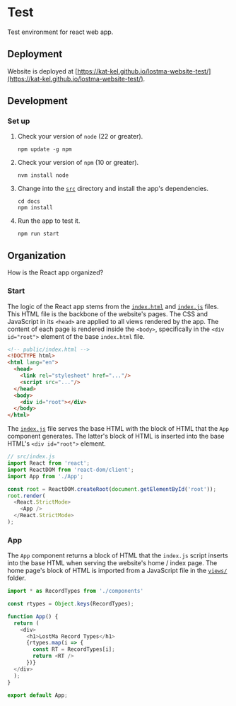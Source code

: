# Test

Test environment for react web app.

## Deployment

Website is deployed at [https://kat-kel.github.io/lostma-website-test/](https://kat-kel.github.io/lostma-website-test/).

## Development

### Set up

1. Check your version of `node` (22 or greater).

    ```shell
    npm update -g npm
    ```

2. Check your version of `npm` (10 or greater).

    ```shell
    nvm install node
    ```

3. Change into the [`src`](docs/src) directory and install the app's dependencies.

    ```shell
    cd docs
    npm install
    ```

4. Run the app to test it.

    ```shell
    npm run start
    ```

## Organization

How is the React app organized?

### Start

The logic of the React app stems from the [`index.html`](docs/public/index.html) and [`index.js`](docs/src/index.js) files. This HTML file is the backbone of the website's pages. The CSS and JavaScript in its `<head>` are applied to all views rendered by the app. The content of each page is rendered inside the `<body>`, specifically in the `<div id="root">` element of the base `index.html` file.

```html
<!-- public/index.html -->
<!DOCTYPE html>
<html lang="en">
  <head>
    <link rel="stylesheet" href="..."/>
    <script src="..."/>
  </head>
  <body>
    <div id="root"></div>
  </body>
</html>
```

The [`index.js`](docs/src/index.js) file serves the base HTML with the block of HTML that the `App` component generates. The latter's block of HTML is inserted into the base HTML's `<div id="root">` element.

```js
// src/index.js
import React from 'react';
import ReactDOM from 'react-dom/client';
import App from './App';

const root = ReactDOM.createRoot(document.getElementById('root'));
root.render(
  <React.StrictMode>
    <App />
  </React.StrictMode>
);
```

### App

The `App` component returns a block of HTML that the `index.js` script inserts into the base HTML when serving the website's home / index page. The home page's block of HTML is imported from a JavaScript file in the [`views/`](docs/src/views/) folder.

```js
import * as RecordTypes from './components'

const rtypes = Object.keys(RecordTypes);

function App() {
  return (
    <div>
      <h1>LostMa Record Types</h1>
      {rtypes.map(i => {
        const RT = RecordTypes[i];
        return <RT />
      })}
  </div>
  );
}

export default App;
```
